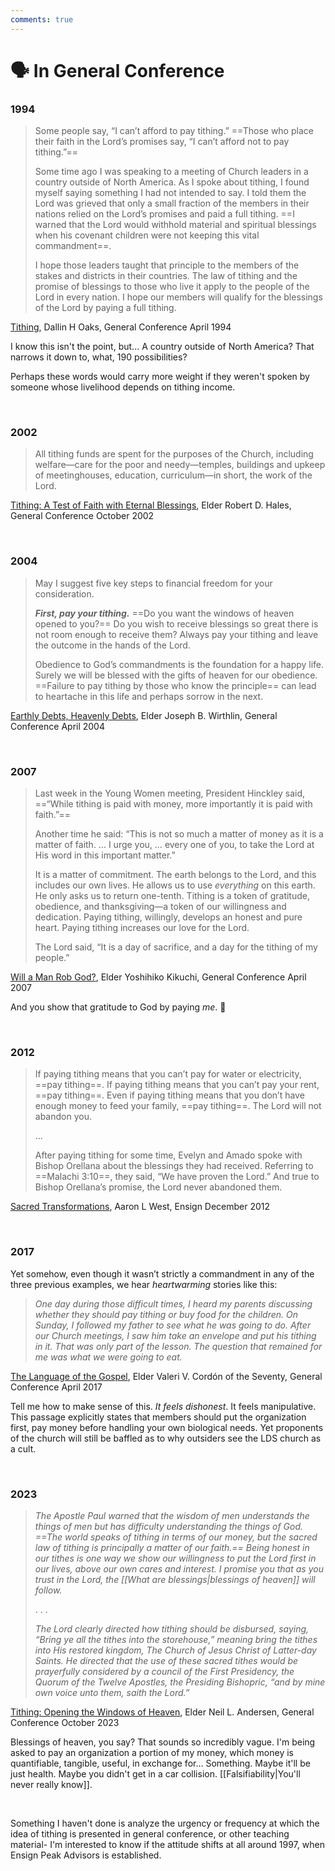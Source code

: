 ```yaml
---
comments: true
---
```

# 🗣️ In General Conference
### 1994
> Some people say, “I can’t afford to pay tithing.” ==Those who place their faith in the Lord’s promises say, “I can’t afford not to pay tithing.”==
> 
> Some time ago I was speaking to a meeting of Church leaders in a country outside of North America. As I spoke about tithing, I found myself saying something I had not intended to say. I told them the Lord was grieved that only a small fraction of the members in their nations relied on the Lord’s promises and paid a full tithing. ==I warned that the Lord would withhold material and spiritual blessings when his covenant children were not keeping this vital commandment==.
> 
> I hope those leaders taught that principle to the members of the stakes and districts in their countries. The law of tithing and the promise of blessings to those who live it apply to the people of the Lord in every nation. I hope our members will qualify for the blessings of the Lord by paying a full tithing.

[Tithing](https://www.churchofjesuschrist.org/study/general-conference/1994/04/tithing?lang=eng&id=p19-p21#p19), Dallin H Oaks, General Conference April 1994

I know this isn't the point, but... A country outside of North America? That narrows it down to, what, 190 possibilities?

Perhaps these words would carry more weight if they weren't spoken by someone whose livelihood depends on tithing income.

&nbsp;

### 2002
>All tithing funds are spent for the purposes of the Church, including welfare—care for the poor and needy—temples, buildings and upkeep of meetinghouses, education, curriculum—in short, the work of the Lord.

[Tithing: A Test of Faith with Eternal Blessings](https://www.churchofjesuschrist.org/study/general-conference/2002/10/tithing-a-test-of-faith-with-eternal-blessings?lang=eng&id=p24#p24), Elder Robert D. Hales, General Conference October 2002

&nbsp;

### 2004
> May I suggest five key steps to financial freedom for your consideration.
> 
> **_First, pay your tithing._** ==Do you want the windows of heaven opened to you?== Do you wish to receive blessings so great there is not room enough to receive them? Always pay your tithing and leave the outcome in the hands of the Lord.
> 
> Obedience to God’s commandments is the foundation for a happy life. Surely we will be blessed with the gifts of heaven for our obedience. ==Failure to pay tithing by those who know the principle== can lead to heartache in this life and perhaps sorrow in the next.

[Earthly Debts, Heavenly Debts](https://www.churchofjesuschrist.org/study/general-conference/2004/04/earthly-debts-heavenly-debts?lang=eng&id=p22-p24#p22), Elder Joseph B. Wirthlin, General Conference April 2004

&nbsp;

### 2007
> Last week in the Young Women meeting, President Hinckley said, ==“While tithing is paid with money, more importantly it is paid with faith.”==
> 
> Another time he said: “This is not so much a matter of money as it is a matter of faith. … I urge you, … every one of you, to take the Lord at His word in this important matter.”
> 
> It is a matter of commitment. The earth belongs to the Lord, and this includes our own lives. He allows us to use _everything_ on this earth. He only asks us to return one-tenth. Tithing is a token of gratitude, obedience, and thanksgiving—a token of our willingness and dedication. Paying tithing, willingly, develops an honest and pure heart. Paying tithing increases our love for the Lord.
> 
> The Lord said, “It is a day of sacrifice, and a day for the tithing of my people.”

[Will a Man Rob God?](https://www.churchofjesuschrist.org/study/general-conference/2007/04/will-a-man-rob-god?lang=eng&id=p29-p32#p29), Elder Yoshihiko Kikuchi, General Conference April 2007

And you show that gratitude to God by paying *me*. 😤

&nbsp;

### 2012
>If paying tithing means that you can’t pay for water or electricity, ==pay tithing==. If paying tithing means that you can’t pay your rent, ==pay tithing==. Even if paying tithing means that you don’t have enough money to feed your family, ==pay tithing==. The Lord will not abandon you.
>
>...
>
>After paying tithing for some time, Evelyn and Amado spoke with Bishop Orellana about the blessings they had received. Referring to ==Malachi 3:10==, they said, “We have proven the Lord.” And true to Bishop Orellana’s promise, the Lord never abandoned them.

[Sacred Transformations](https://www.churchofjesuschrist.org/study/ensign/2012/12/sacred-transformations?lang=eng&id=p18-p21#p18), Aaron L West, Ensign December 2012

&nbsp;

### 2017
Yet somehow, even though it wasn’t strictly a commandment in any of the three previous examples, we hear _heartwarming_ stories like this:

> _One day during those difficult times, I heard my parents discussing whether they should pay tithing or buy food for the children. On Sunday, I followed my father to see what he was going to do. After our Church meetings, I saw him take an envelope and put his tithing in it. That was only part of the lesson. The question that remained for me was what we were going to eat._

[The Language of the Gospel](https://www.churchofjesuschrist.org/study/general-conference/2017/04/the-language-of-the-gospel?lang=eng&id=p21-p22#p21), Elder Valeri V. Cordón of the Seventy, General Conference April 2017

Tell me how to make sense of this. _It feels dishonest_. It feels manipulative. This passage explicitly states that members should put the organization first, pay money before handling your own biological needs. Yet proponents of the church will still be baffled as to why outsiders see the LDS church as a cult.

&nbsp;

### 2023
>_The Apostle Paul warned that the wisdom of men understands the things of men but has difficulty understanding the things of God. ==The world speaks of tithing in terms of our money, but the sacred law of tithing is principally a matter of our faith.== Being honest in our tithes is one way we show our willingness to put the Lord first in our lives, above our own cares and interest. I promise you that as you trust in the Lord, the [[What are blessings|blessings of heaven]] will follow._
>
>. . .
>
>*The Lord clearly directed how tithing should be disbursed, saying, “Bring ye all the tithes into the storehouse,” meaning bring the tithes into His restored kingdom, The Church of Jesus Christ of Latter-day Saints. He directed that the use of these sacred tithes would be prayerfully considered by a council of the First Presidency, the Quorum of the Twelve Apostles, the Presiding Bishopric, “and by mine own voice unto them, saith the Lord.”*

[Tithing: Opening the Windows of Heaven](https://www.churchofjesuschrist.org/study/general-conference/2023/10/22andersen?lang=eng&id=p40-p18#p40), Elder Neil L. Andersen, General Conference October 2023

Blessings of heaven, you say? That sounds so incredibly vague. I'm being asked to pay an organization a portion of my money, which money is quantifiable, tangible, useful, in exchange for... Something. Maybe it'll be just health. Maybe you didn't get in a car collision. [[Falsifiability|You'll never really know]].

&nbsp;

Something I haven't done is analyze the urgency or frequency at which the idea of tithing is presented in general conference, or other teaching material- I'm interested to know if the attitude shifts at all around 1997, when Ensign Peak Advisors is established.